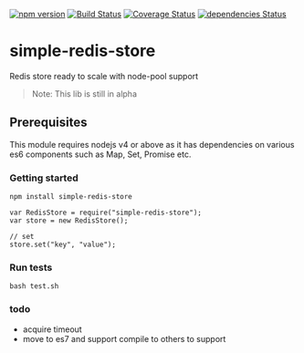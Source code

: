 [![npm version](http://img.shields.io/npm/v/simple-redis-store.svg)](https://npmjs.org/package/simple-redis-store)
[![Build Status](https://travis-ci.org/pasupulaphani/simple-redis-store.svg?branch=master)](https://travis-ci.org/pasupulaphani/simple-redis-store)
[![Coverage Status](https://coveralls.io/repos/github/pasupulaphani/simple-redis-store/badge.svg?branch=master)](https://coveralls.io/github/pasupulaphani/simple-redis-store?branch=master)
[![dependencies Status](https://david-dm.org/pasupulaphani/simple-redis-store/status.svg)](https://david-dm.org/pasupulaphani/simple-redis-store)

# simple-redis-store
Redis store ready to scale with node-pool support

> Note: This lib is still in alpha

## Prerequisites

This module requires nodejs v4 or above as it has dependencies on various es6 components such as Map, Set, Promise etc.

### Getting started

    npm install simple-redis-store

    var RedisStore = require("simple-redis-store");
    var store = new RedisStore();

    // set
    store.set("key", "value");

### Run tests

    bash test.sh


### todo

- acquire timeout
- move to es7 and support compile to others to support
